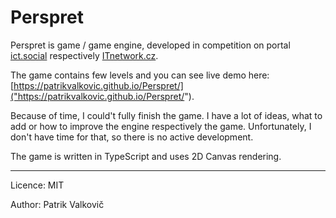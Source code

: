 # Perspret

Perspret is game / game engine, developed in competition on portal [ict.social]("https://www.ict.social/") respectively [ITnetwork.cz]("https://www.itnetwork.cz").

The game contains few levels and you can see live demo here: [https://patrikvalkovic.github.io/Perspret/]("https://patrikvalkovic.github.io/Perspret/").

Because of time, I could't fully finish the game. I have a lot of ideas, what to add or how to improve the engine respectively the game.
Unfortunately, I don't have time for that, so there is no active development.

The game is written in TypeScript and uses 2D Canvas rendering.

---------
Licence: MIT

Author: Patrik Valkovič
